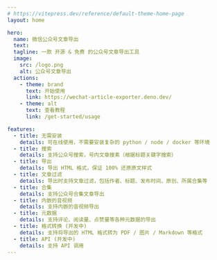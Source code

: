 ```yaml
---
# https://vitepress.dev/reference/default-theme-home-page
layout: home

hero:
  name: 微信公众号文章导出
  text: 
  tagline: 一款 开源 & 免费 的公众号文章导出工具
  image:
    src: /logo.png
    alt: 公众号文章导出
  actions:
    - theme: brand
      text: 开始使用
      link: https://wechat-article-exporter.deno.dev/
    - theme: alt
      text: 查看教程
      link: /get-started/usage

features:
  - title: 无需安装
    details: 可在线使用，不需要安装复杂的 python / node / docker 等环境
  - title: 搜索
    details: 支持公众号搜索，号内文章搜素（根据标题关键字搜索）
  - title: 导出
    details: 导出 HTML 格式，保证 100% 还原原文样式
  - title: 文章过滤
    details: 导出时支持文章过滤，包括作者、标题、发布时间、原创、所属合集等
  - title: 合集
    details: 支持公众号合集文章导出
  - title: 内嵌的音视频
    details: 支持内嵌的音视频导出
  - title: 元数据
    details: 支持评论、阅读量、点赞量等各种元数据的导出
  - title: 格式转换 (开发中)
    details: 支持将导出的 HTML 格式转为 PDF / 图片 / Markdown 等格式
  - title: API (开发中)
    details: 支持 API 调用
---
```

